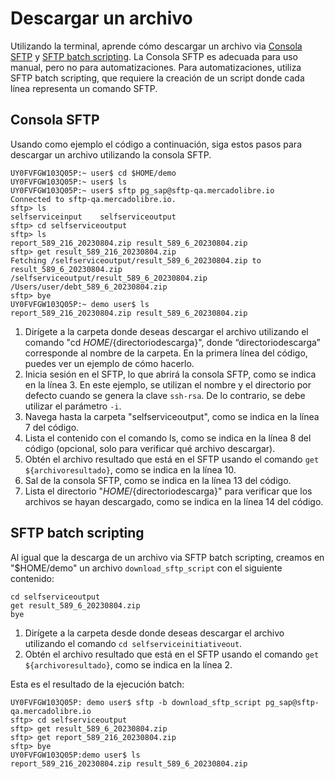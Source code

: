 # Descargar un archivo 

Utilizando la terminal, aprende cómo descargar un archivo via [Consola SFTP](/developers/es/docs/links-and-debts/integration-configuration/download#bookmark_consola_sftp) y [SFTP batch scripting](/developers/es/docs/links-and-debts/integration-configuration/download#bookmark_sftp_batch_scripting). La Consola SFTP es adecuada para uso manual, pero no para automatizaciones. Para automatizaciones, utiliza SFTP batch scripting, que requiere la creación de un script donde cada línea representa un comando SFTP.

## Consola SFTP

Usando como ejemplo el código a continuación, siga estos pasos para descargar un archivo utilizando la consola SFTP.

```terminal
UY0FVFGW103Q05P:~ user$ cd $HOME/demo
UY0FVFGW103Q05P:~ user$ ls
UY0FVFGW103Q05P:~ user$ sftp pg_sap@sftp-qa.mercadolibre.io
Connected to sftp-qa.mercadolibre.io.
sftp> ls
selfserviceinput	selfserviceoutput
sftp> cd selfserviceoutput
sftp> ls
report_589_216_20230804.zip	result_589_6_20230804.zip
sftp> get result_589_216_20230804.zip
Fetching /selfserviceoutput/result_589_6_20230804.zip to result_589_6_20230804.zip
/selfserviceoutput/result_589_6_20230804.zip
/Users/user/debt_589_6_20230804.zip
sftp> bye
UY0FVFGW103Q05P:~ demo user$ ls
report_589_216_20230804.zip result_589_6_20230804.zip
```

1. Dirígete a la carpeta donde deseas descargar el archivo utilizando el comando "cd $HOME/${directoriodescarga}", donde “directoriodescarga” corresponde al nombre de la carpeta. En la primera línea del código, puedes ver un ejemplo de cómo hacerlo.
2. Inicia sesión en el SFTP, lo que abrirá la consola SFTP, como se indica en la línea 3. En este ejemplo, se utilizan el nombre y el directorio por defecto cuando se genera la clave `ssh-rsa`. De lo contrario, se debe utilizar el parámetro `-i`.
3. Navega hasta la carpeta "selfserviceoutput", como se indica en la línea 7 del código.
4. Lista el contenido con el comando ls, como se indica en la línea 8 del código (opcional, solo para verificar qué archivo descargar).
5. Obtén el archivo resultado que está en el SFTP usando el comando `get ${archivoresultado}`, como se indica en la línea 10.
6. Sal de la consola SFTP, como se indica en la línea 13 del código.
7. Lista el directorio "$HOME/${directoriodescarga}" para verificar que los archivos se hayan descargado, como se indica en la línea 14 del código.

## SFTP batch scripting

Al igual que la descarga de un archivo via SFTP batch scripting, creamos en "$HOME/demo" un archivo `download_sftp_script` con el siguiente contenido:

```terminal
cd selfserviceoutput
get result_589_6_20230804.zip
bye
```

1. Dirígete a la carpeta desde donde deseas descargar el archivo utilizando el comando `cd selfserviceinitiativeout`.
2. Obtén el archivo resultado que está en el SFTP usando el comando `get ${archivoresultado}`, como se indica en la línea 2.

Esta es el resultado de la ejecución batch:

```terminal
UY0FVFGW103Q05P: demo user$ sftp -b download_sftp_script pg_sap@sftp-qa.mercadolibre.io
sftp> cd selfserviceoutput
sftp> get result_589_6_20230804.zip
sftp> get report_589_216_20230804.zip
sftp> bye
UY0FVFGW103Q05P:demo user$ ls
report_589_216_20230804.zip	result_589_6_20230804.zip
```